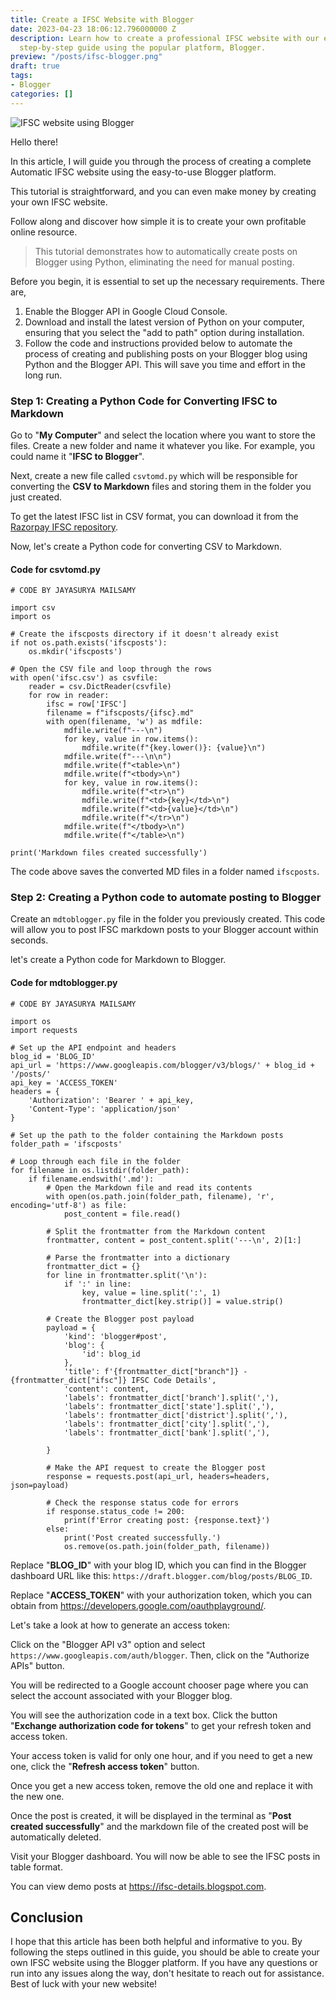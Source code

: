 ```yaml
---
title: Create a IFSC Website with Blogger
date: 2023-04-23 18:06:12.796000000 Z
description: Learn how to create a professional IFSC website with our easy-to-follow
  step-by-step guide using the popular platform, Blogger.
preview: "/posts/ifsc-blogger.png"
draft: true
tags:
- Blogger
categories: []
---
```


![IFSC website using Blogger](/posts/ifsc-blogger.png)

Hello there!

In this article, I will guide you through the process of creating a complete Automatic IFSC website using the easy-to-use Blogger platform.

This tutorial is straightforward, and you can even make money by creating your own IFSC website.

Follow along and discover how simple it is to create your own profitable online resource.

> This tutorial demonstrates how to automatically create posts on Blogger using Python, eliminating the need for manual posting.

Before you begin, it is essential to set up the necessary requirements. There are,

1. Enable the Blogger API in Google Cloud Console.
2. Download and install the latest version of Python on your computer, ensuring that you select the "add to path" option during installation.
3. Follow the code and instructions provided below to automate the process of creating and publishing posts on your Blogger blog using Python and the Blogger API. This will save you time and effort in the long run.

### Step 1: Creating a Python Code for Converting IFSC to Markdown

Go to "**My Computer**" and select the location where you want to store the files. Create a new folder and name it whatever you like. For example, you could name it "**IFSC to Blogger**".

Next, create a new file called `csvtomd.py` which will be responsible for converting the **CSV to Markdown** files and storing them in the folder you just created.

To get the latest IFSC list in CSV format, you can download it from the [Razorpay IFSC repository](https://github.com/razorpay/ifsc/releases).

Now, let's create a Python code for converting CSV to Markdown.

#### Code for csvtomd.py
```
# CODE BY JAYASURYA MAILSAMY

import csv
import os

# Create the ifscposts directory if it doesn't already exist
if not os.path.exists('ifscposts'):
    os.mkdir('ifscposts')

# Open the CSV file and loop through the rows
with open('ifsc.csv') as csvfile:
    reader = csv.DictReader(csvfile)
    for row in reader:
        ifsc = row['IFSC']
        filename = f"ifscposts/{ifsc}.md"
        with open(filename, 'w') as mdfile:
            mdfile.write(f"---\n")
            for key, value in row.items():
                mdfile.write(f"{key.lower()}: {value}\n")
            mdfile.write(f"---\n\n")
            mdfile.write(f"<table>\n")
            mdfile.write(f"<tbody>\n")
            for key, value in row.items():
                mdfile.write(f"<tr>\n")
                mdfile.write(f"<td>{key}</td>\n")
                mdfile.write(f"<td>{value}</td>\n")
                mdfile.write(f"</tr>\n")
            mdfile.write(f"</tbody>\n")
            mdfile.write(f"</table>\n")

print('Markdown files created successfully')
```
The code above saves the converted MD files in a folder named `ifscposts`.

### Step 2: Creating a Python code to automate posting to Blogger

Create an ``mdtoblogger.py`` file in the folder you previously created. This code will allow you to post IFSC markdown posts to your Blogger account within seconds.

let's create a Python code for Markdown to Blogger.

#### Code for mdtoblogger.py

```
# CODE BY JAYASURYA MAILSAMY

import os
import requests

# Set up the API endpoint and headers
blog_id = 'BLOG_ID'
api_url = 'https://www.googleapis.com/blogger/v3/blogs/' + blog_id + '/posts/'
api_key = 'ACCESS_TOKEN'
headers = {
    'Authorization': 'Bearer ' + api_key,
    'Content-Type': 'application/json'
}

# Set up the path to the folder containing the Markdown posts
folder_path = 'ifscposts'

# Loop through each file in the folder
for filename in os.listdir(folder_path):
    if filename.endswith('.md'):
        # Open the Markdown file and read its contents
        with open(os.path.join(folder_path, filename), 'r', encoding='utf-8') as file:
            post_content = file.read()

        # Split the frontmatter from the Markdown content
        frontmatter, content = post_content.split('---\n', 2)[1:]

        # Parse the frontmatter into a dictionary
        frontmatter_dict = {}
        for line in frontmatter.split('\n'):
            if ':' in line:
                key, value = line.split(':', 1)
                frontmatter_dict[key.strip()] = value.strip()

        # Create the Blogger post payload
        payload = {
            'kind': 'blogger#post',
            'blog': {
                'id': blog_id
            },
            'title': f'{frontmatter_dict["branch"]} - {frontmatter_dict["ifsc"]} IFSC Code Details',
            'content': content,
            'labels': frontmatter_dict['branch'].split(','),
            'labels': frontmatter_dict['state'].split(','),
            'labels': frontmatter_dict['district'].split(','),
            'labels': frontmatter_dict['city'].split(','),
            'labels': frontmatter_dict['bank'].split(','),
            
        }

        # Make the API request to create the Blogger post
        response = requests.post(api_url, headers=headers, json=payload)

        # Check the response status code for errors
        if response.status_code != 200:
            print(f'Error creating post: {response.text}')
        else:
            print('Post created successfully.')
            os.remove(os.path.join(folder_path, filename))

```
Replace "**BLOG_ID**" with your blog ID, which you can find in the Blogger dashboard URL like this: `https://draft.blogger.com/blog/posts/BLOG_ID`.

Replace "**ACCESS_TOKEN**" with your authorization token, which you can obtain from https://developers.google.com/oauthplayground/.

Let's take a look at how to generate an access token:

Click on the "Blogger API v3" option and select `https://www.googleapis.com/auth/blogger`. Then, click on the "Authorize APIs" button. 

You will be redirected to a Google account chooser page where you can select the account associated with your Blogger blog.

You will see the authorization code in a text box. Click the button "**Exchange authorization code for tokens**" to get your refresh token and access token. 

Your access token is valid for only one hour, and if you need to get a new one, click the "**Refresh access token**" button. 

Once you get a new access token, remove the old one and replace it with the new one.

Once the post is created, it will be displayed in the terminal as "**Post created successfully**" and the markdown file of the created post will be automatically deleted.

Visit your Blogger dashboard. You will now be able to see the IFSC posts in table format.

You can view demo posts at https://ifsc-details.blogspot.com.

## Conclusion

I hope that this article has been both helpful and informative to you. By following the steps outlined in this guide, you should be able to create your own IFSC website using the Blogger platform. If you have any questions or run into any issues along the way, don't hesitate to reach out for assistance. Best of luck with your new website!





